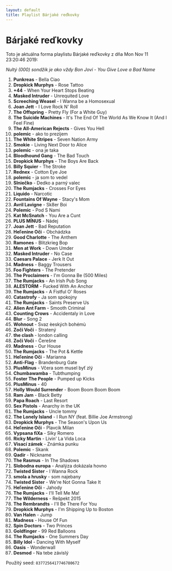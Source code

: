 ```yaml
---
layout: default
title: Playlist Bárjaké reďkovky
---
```

# Bárjaké reďkovky


Toto je aktuálna forma playlistu Bárjaké reďkovky z dňa Mon Nov 11 23:20:46 2019:  

*Nultý (000) sondžik je ako vždy Bon Jovi - You Give Love a Bad Name*  
1. **Punkreas** - Bella Ciao
2. **Dropkick Murphys** - Rose Tattoo
3. **+44** - When Your Heart Stops Beating
4. **Masked Intruder** - Unrequited Love
5. **Screeching Weasel** - I Wanna be a Homosexual
6. **Joan Jett** - I Love Rock N' Roll
7. **The Offspring** - Pretty Fly (For a White Guy)
8. **The Suicide Machines** - It's The End Of The World As We Know It (And I Feel Fine)
9. **The All-American Rejects** - Gives You Hell
10. **polemic** - ako to prezijem
11. **The White Stripes** - Seven Nation Army
12. **Smokie** - Living Next Door to Alice
13. **polemic** - ona je taka
14. **Bloodhound Gang** - The Bad Touch
15. **Dropkick Murphys** - The Boys Are Back
16. **Billy Squier** - The Stroke
17. **Rednex** - Cotton Eye Joe
18. **polemic** - ja som to vedel
19. **Slniečko** - Dedko a parný valec
20. **The Rumjacks** - Crosses For Eyes
21. **Liquido** - Narcotic
22. **Fountains Of Wayne** - Stacy's Mom
23. **Avril Lavigne** - Sk8er Boi
24. **Polemic** - Pod S Nami
25. **Kat McSnatch** - You Are a Cunt
26. **PLUS MÍNUS** - Nádej
27. **Joan Jett** - Bad Reputation
28. **Heľenine Oči** - Obchádzka
29. **Good Charlotte** - The Anthem
30. **Ramones** - Blitzkrieg Bop
31. **Men at Work** - Down Umder
32. **Masked Intruder** - No Case
33. **Caesars Palace** - Jerk It Out
34. **Madness** - Baggy Trousers
35. **Foo Fighters** - The Pretender
36. **The Proclaimers** - I'm Gonna Be (500 Miles)
37. **The Rumjacks** - An Irish Pub Song
38. **ALESTORM** - Fucked With An Anchor
39. **The Rumjacks** - A Fistful O' Roses
40. **Catastrofy** - Ja som spokojny
41. **The Rumjacks** - Saints Preserve Us
42. **Alien Ant Farm** - Smooth Criminal
43. **Counting Crows** - Accidentaly in Love
44. **Blur** - Song 2
45. **Wohnout** - Svaz èeských bohémù
46. **Zoči Voči** - Stratený
47. **the clash** - london calling
48. **Zoči Voči** - Čerešne
49. **Madness** - Our House
50. **The Rumjacks** - The Pot & Kettle
51. **Heľenine Oči** - Marianna
52. **Anti-Flag** - Brandenburg Gate
53. **PlusMínus** - Včera som musel byť zlý
54. **Chumbawamba** - Tubthumping
55. **Foster The People** - Pumped up Kicks
56. **PlusMínus** - 40
57. **Holly Would Surrender** - Boom Boom Boom Boom
58. **Ram Jam** - Black Betty
59. **Papa Roach** - Last Resort
60. **Sex Pistols** - Anarchy in the UK
61. **The Rumjacks** - Uncle tommy
62. **The Lonely Island** - I Run NY (feat. Billie Joe Armstrong)
63. **Dropkick Murphys** - The Season's Upon Us
64. **Heľenine Oči** - Plavcik Milan
65. **Vypsana fiXa** - Siky Romero
66. **Ricky Martin** - Livin' La Vida Loca
67. **Visací zámek** - Známka punku
68. **Polemic** - Skank
69. **Qadir** - Nickname
70. **The Rasmus** - In The Shadows
71. **Slobodna europa** - Analýza dokázala hovno
72. **Twisted Sister** - I Wanna Rock
73. **smola a hrusky** - som najebany
74. **Twisted Sister** - We're Not Gonna Take It
75. **Heľenine Oči** - Jahody
76. **The Rumjacks** - I'll Tell Me Ma!
77. **The Wilderness** - Rešpekt 2015
78. **The Rembrandts** - I'll Be There For You
79. **Dropkick Murphys** - I'm Shipping Up to Boston
80. **Van Halen** - Jump
81. **Madness** - House Of Fun
82. **Spin Doctors** - Two Princes
83. **Goldfinger** - 99 Red Balloons
84. **The Rumjacks** - One Summers Day
85. **Billy Idol** - Dancing With Myself
86. **Oasis** - Wonderwall
87. **Desmod** - Na tebe závislý


Použitý seed: ```8377256417746780672```
